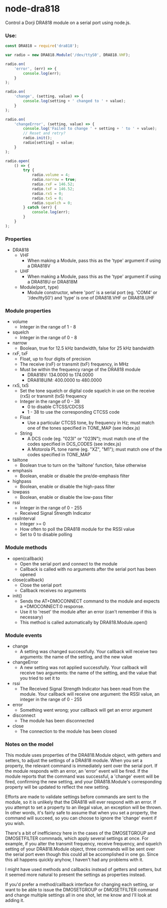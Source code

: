 # node-dra818
Control a Dorji DRA818 module on a serial port using node.js.

### Use:

```js
const DRA818 = require('dra818');

var radio = new DRA818.Module('/dev/ttyS0', DRA818.VHF);

radio.on(
	'error', (err) => {
		console.log(err);
	}
);

radio.on(
	'change', (setting, value) => {
		console.log(setting + ' changed to ' + value);
	}
);

radio.on(
	'changeError', (setting, value) => {
		console.log('Failed to change ' + setting + ' to ' + value);
		// Reset and retry?
		radio.init();
		radio[setting] = value;
	}
);

radio.open(
	() => {
		try {
			radio.volume = 4;
			radio.narrow = true;
			radio.rxF = 146.52;
			radio.txF = 146.52;
			radio.rxS = 0;
			radio.txS = 0;
			radio.squelch = 0;
		} catch (err) {
			console.log(err);
		}
	}
);
```

### Properties

- DRA818
	- VHF
		- When making a Module, pass this as the 'type' argument if using a DRA818V
	- UHF
		- When making a Module, pass this as the 'type' argument if using a DRA818U or DRA818M
	- Module(port, type)
		- Module constructor, where 'port' is a serial port (eg. 'COM4' or '/dev/ttyS0') and 'type' is one of DRA818.VHF or DRA818.UHF

### Module properties

- volume
	- Integer in the range of 1 - 8
- squelch
	- Integer in the range of 0 - 8
- narrow
	- Boolean, true for 12.5 kHz bandwidth, false for 25 kHz bandwidth
- rxF, txF
	- Float, up to four digits of precision
	- The receive (rxF) or transmit (txF) frequency, in MHz
	- Must be within the frequency range of the DRA818 module
		- DRA818V: 134.0000 to 174.0000
		- DRA818U/M: 400.0000 to 480.0000
- rxS, txS
	- Set the tone squelch or digital code squelch in use on the receive (rxS) or transmit (txS) frequency
	- Integer in the range of 0 - 38
		- 0 to disable CTCSS/CDCSS
		- 1 - 38 to use the corresponding CTCSS code
	- Float
		- Use a particular CTCSS tone, by frequency in Hz; must match one of the tones specified in TONE_MAP (see index.js)
	- String
		- A DCS code (eg. "023I" or "023N"); must match one of the codes specified in DCS_CODES (see index.js)
		- A Motorola PL tone name (eg. "XZ", "M1"); must match one of the codes specified in TONE_MAP
- tailtone
	- Boolean true to turn on the 'tailtone' function, false otherwise
- emphasis
	- Boolean, enable or disable the pre/de-emphasis filter
- highpass
	- Boolean, enable or disable the high-pass filter
- lowpass
	- Boolean, enable or disable the low-pass filter
- rssi
	- Integer in the range of 0 - 255
	- Received Signal Strength Indicator
- rssiInterval
	- Integer >= 0
	- How often to poll the DRA818 module for the RSSI value
	- Set to 0 to disable polling

### Module methods

- open(callback)
	- Open the serial port and connect to the module
	- Callback is called with no arguments after the serial port has been opened
- close(callback)
	- Close the serial port
	- Callback receives no arguments
- init()
	- Sends the AT+DMOCONNECT command to the module and expects a +DMOCONNECT:0 response.
	- Use it to 'reset' the module after an error (can't remember if this is necessary)
	- This method is called automatically by DRA818.Module.open()

### Module events

- change
	- A setting was changed successfully.  Your callback will receive two arguments: the name of the setting, and the new value
- changeError
	- A new setting was not applied successfully.  Your callback will receive two arguments: the name of the setting, and the value that you tried to set it to
- rssi
	- The Received Signal Strength Indicator has been read from the module.  Your callback will receive one argument: the RSSI value, an integer in the range of 0 - 255
- error
	- Something went wrong; your callback will get an error argument
- disconnect
	- The module has been disconnected
- close
	- The connection to the module has been closed

### Notes on the model

This module uses properties of the DRA818.Module object, with getters and
setters, to adjust the settings of a DRA818 module.  When you set a property,
the relevant command is immediately sent over the serial port.  If the module
responds with an error, an 'error' event will be fired.  If the module reports
that the command was successful, a 'change' event will be fired, confirming the
new setting, and your DRA818.Module's corresponding property will be updated to
reflect the new setting.

Efforts are made to validate settings before commands are sent to the module, so
it is unlikely that the DRA818 will ever respond with an error.  If you attempt
to set a property to an illegal value, an exception will be thrown.  In other
words, it's fairly safe to assume that when you set a property, the command will
succeed, so you can choose to ignore the 'change' event if you wish.

There's a bit of inefficiency here in the cases of the DMOSETGROUP and
DMOSETFILTER commnads, which apply several settings at once.  For example, if
you alter the transmit frequency, receive frequency, and squelch setting of your
DRA818.Module object, three commands will be sent over the serial port even
though this could all be accomplished in one go.  Since this all happens quickly
anyhow, I haven't had any problems with it.

I might have used methods and callbacks instead of getters and setters, but it
seemed more natural to present the settings as properties instead.

If you'd prefer a method/callback interface for changing each setting, or want
to be able to issue the DMOSETGROUP or DMOSETFILTER command and change multiple
settings all in one shot, let me know and I'll look at adding it.

